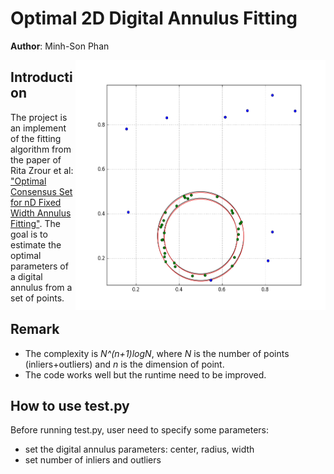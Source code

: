 # Optimal 2D Digital Annulus Fitting

**Author**: Minh-Son Phan

<img src="src/fif_30inliers_10outliers.png" width="400" height="400" align="right" />

## Introduction

The project is an implement of the fitting algorithm from the paper of Rita Zrour et al: 
["Optimal Consensus Set for nD Fixed Width Annulus Fitting"](http://link.springer.com/chapter/10.1007%2F978-3-319-26145-4_8).
The goal is to estimate the optimal parameters of a digital annulus from a set of points.

## Remark

- The complexity is *N^(n+1)logN*, where *N* is the number of points (inliers+outliers)
  and *n* is the dimension of point.
- The code works well but the runtime need to be improved.

## How to use test.py

Before running test.py, user need to specify some parameters:

- set the digital annulus parameters: center, radius, width
- set number of inliers and outliers
